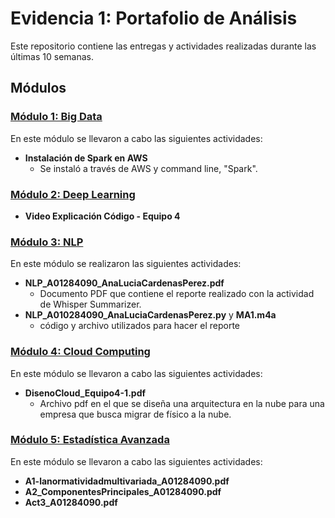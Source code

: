 # Evidencia 1: Portafolio de Análisis

Este repositorio contiene las entregas y actividades realizadas durante las últimas 10 semanas.

## Módulos
### [Módulo 1: Big Data](https://github.com/analucia2107/Evidencia1PortafolioAnalisis/tree/d5f2190160ef272e570d376328dfc9813bbca707/Modulo%201)
En este módulo se llevaron a cabo las siguientes actividades:
- **Instalación de Spark en AWS**
  - Se instaló a través de AWS y command line, "Spark".

### [Módulo 2: Deep Learning](https://github.com/analucia2107/Evidencia1PortafolioAnalisis/tree/83fdd953e1a8ac5594da511d3f56b9460ab45018/Modulo%202)

- **Video Explicación Código - Equipo 4**

### [Módulo 3: NLP](https://github.com/analucia2107/Evidencia1PortafolioAnalisis/tree/83fdd953e1a8ac5594da511d3f56b9460ab45018/Modulo%203)

En este módulo se realizaron las siguientes actividades:

- **NLP_A01284090_AnaLuciaCardenasPerez.pdf**
  - Documento PDF que contiene el reporte realizado con la actividad de Whisper Summarizer.
- **NLP_A010284090_AnaLuciaCardenasPerez.py** y **MA1.m4a**
  - código y archivo utilizados para hacer el reporte

### [Módulo 4: Cloud Computing](https://github.com/analucia2107/Evidencia1PortafolioAnalisis/tree/ebe91aac5582e27e0559e7ca92be3eb47f8a9f90/Modulo%204)

En este módulo se llevaron a cabo las siguientes actividades:
- **DisenoCloud_Equipo4-1.pdf**
  - Archivo pdf en el que se diseña una arquitectura en la nube para una empresa que busca migrar de físico a la nube.

### [Módulo 5: Estadística Avanzada](https://github.com/analucia2107/Evidencia1PortafolioAnalisis/tree/ebe91aac5582e27e0559e7ca92be3eb47f8a9f90/Modulo%205)

En este módulo se llevaron a cabo las siguientes actividades:
- **A1-lanormatividadmultivariada_A01284090.pdf** 
- **A2_ComponentesPrincipales_A01284090.pdf**
- **Act3_A01284090.pdf**

